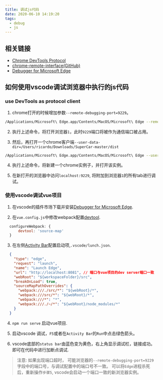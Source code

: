 ```yaml
---
title: 调试js代码
date: 2020-06-10 14:19:20
tags:
  - debug
  - js
---
```

## 相关链接

  - [Chrome DevTools Protocol](https://chromedevtools.github.io/devtools-protocol/)
  - [chrome-remote-interface(GitHub)](https://github.com/cyrus-and/chrome-remote-interface/)
  - [Debugger for Microsoft Edge](https://marketplace.visualstudio.com/items?itemName=msjsdiag.debugger-for-edge)

## 如何使用vscode调试浏览器中执行的js代码

### use DevTools as protocol client

1. chrome打开的时候增加参数`--remote-debugging-port=9229`。

```bash
/Applications/Microsoft\ Edge.app/Contents/MacOS/Microsoft\ Edge --remote-debugging-port=9229
```

2. 执行上述命令，将打开浏览器`1`，此时`9229`端口将被作为通信端口被占用。

3. 然后，再打开一个chrome客户端`--user-data-dir=/Users/ricardo/Downloads/SuperCar-master/dist`

```bash
/Applications/Microsoft\ Edge.app/Contents/MacOS/Microsoft\ Edge --user-data-dir=/Users/ricardo/Downloads/SuperCar-master/dist
```

4. 执行上述命令，将新建一个chrome实例子，并打开该实例。

5. 在新打开的浏览器中访问`localhost:9229`, 将附加到浏览器`1`的所有tab进行调试。

### 使用vscode调试vue项目

1. 在vscode的插件市场下载并安装[Debugger for Microsoft Edge](https://marketplace.visualstudio.com/items?itemName=msjsdiag.debugger-for-edge).

2. 在`vue.config.js`中修改webpack配置[devtool](https://webpack.js.org/configuration/devtool/#root).

  ```js
    configureWebpack: {
        devtool: 'source-map' 
    }
  ```

3. 在左侧[Activity Bar](https://code.visualstudio.com/docs/getstarted/userinterface)配置启动项,`.vscode/lunch.json`.

  ```json
    {
      "type": "edge",
      "request": "launch",
      "name": "Launch Edge",
      "url": "http://localhost:8081", // 端口与vue项目的dev server端口一致
      "webRoot": "${workspaceFolder}/src",
      "breakOnLoad": true,
      "sourceMapPathOverrides": {
        "webpack:///./src/*": "${webRoot}/*",
        "webpack:///src/*": "${webRoot}/*",
        "webpack:///*": "*",
        "webpack:///./~/*": "${webRoot}/node_modules/*"
      }
    }
  ```

4. `npm run serve` 启动vue项目.

5. 启动vscode 调试，`F5`或者在`Activity Bar`的`Run`中点击绿色箭头。

6. vscode底部的`status bar`由蓝色变为黄色，右上角显示调试栏，链接成功。即可在代码中进行加断点调试.

> 注意: 如果出现端口超时， 可能浏览器的`--remote-debugging-port=9229`字段中的端口号，与调试配置中的端口号不一致。 可以将`Edge`进程杀死后，重新操作`步骤5`, vscode会启动一个端口一致的新浏览器实例。






